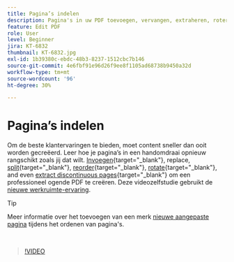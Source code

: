 ```yaml
---
title: Pagina’s indelen
description: Pagina's in uw PDF toevoegen, vervangen, extraheren, roteren, verwijderen en opnieuw rangschikken
feature: Edit PDF
role: User
level: Beginner
jira: KT-6832
thumbnail: KT-6832.jpg
exl-id: 1b39380c-ebdc-48b3-8237-1512cbc7b146
source-git-commit: 4e6fbf91e96d26f9ee8f1105ad68738b9450a32d
workflow-type: tm+mt
source-wordcount: '96'
ht-degree: 30%

---
```


# Pagina’s indelen

Om de beste klantervaringen te bieden, moet content sneller dan ooit worden gecreëerd. Leer hoe je pagina’s in een handomdraai opnieuw rangschikt zoals jij dat wilt. [Invoegen](https://www.adobe.com/nl/acrobat/online/add-pages-to-pdf.html){target="_blank"}, replace, [split](https://www.adobe.com/nl/acrobat/online/split-pdf.html){target="_blank"}, [reorder](https://www.adobe.com/nl/acrobat/online/rearrange-pdf.html){target="_blank"}, [rotate](https://www.adobe.com/nl/acrobat/online/rotate-pdf.html){target="_blank"}, and even [extract discontinuous pages](https://www.adobe.com/nl/acrobat/online/extract-pdf-pages.html){target="_blank"} om een professioneel ogende PDF te creëren. Deze videozelfstudie gebruikt de [nieuwe werkruimte-ervaring](new-workspace.md).

>[!TIP]
>
>Meer informatie over het toevoegen van een merk [nieuwe aangepaste pagina](add-custom-page.md) tijdens het ordenen van pagina&#39;s.

<br>

>[!VIDEO](https://video.tv.adobe.com/v/3409022?quality=12&learn=on&hidetitle=true)
